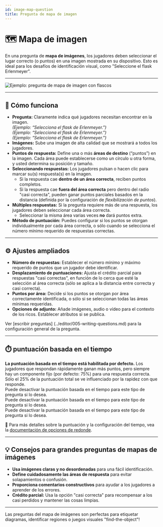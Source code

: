 ```yaml
---
id: image-map-question
title: Pregunta de mapa de imagen
---
```


# 🗺️ Mapa de imagen

En una pregunta de **mapa de imágenes**, los jugadores deben seleccionar el lugar correcto (o puntos) en una imagen mostrada en su dispositivo. Esto es ideal para los desafíos de identificación visual, como "Seleccione el flask Erlenmeyer".

---

![Ejemplo: pregunta de mapa de imagen con flascos](/images/question-modes/image-map/image-map-example.png)

---

## 📝 Cómo funciona

- **Pregunta:** Claramente indica qué jugadores necesitan encontrar en la imagen.\
  _(Ejemplo: “Selecciona el flask de Erlenmeyer.”)_\
  _(Ejemplo: “Selecciona el flask de Erlenmeyer.”)_\
  _(Ejemplo: “Selecciona el flask de Erlenmeyer.”)_
- **Imágenes:** Sube una imagen de alta calidad que se mostrará a todos los jugadores.
- **Puntos de respuesta:** Define una o más **áreas de destino** (“puntos”) en la imagen. Cada área puede establecerse como un círculo u otra forma, y usted determina su posición y tamaño.
- **Seleccionando respuestas:** Los jugadores pulsan o hacen clic para marcar su(s) respuesta(s) en la imagen.
  - Si la respuesta cae **dentro de un área correcta**, reciben puntos completos.
  - Si la respuesta cae **fuera del área correcta** pero dentro del radio "casi correcta", pueden ganar puntos parciales basados en la distancia (definida por la configuración de _flexibilización de puntos_).
- **Múltiples respuestas:** Si la pregunta requiere más de una respuesta, los jugadores deben seleccionar cada área correcta.
  - Seleccionar la misma área varias veces **no** dará puntos extra.
- **Método de puntuación:** Puedes configurar si los puntos se otorgan individualmente por cada área correcta, o sólo cuando se selecciona el número mínimo requerido de respuestas correctas.

---

## ⚙️ Ajustes ampliados

- **Número de respuestas:** Establecer el número mínimo y máximo requerido de puntos que un jugador debe identificar.
- **Desplazamiento de puntuaciones:** Ajusta el crédito parcial para respuestas "casi correctas", en función de lo cerca que esté la selección al área correcta (sólo se aplica a la distancia entre correcta y casi correcta).
- **Puntos por área:** Decide si los puntos se otorgan por área correctamente identificada, o sólo si se seleccionan todas las áreas mínimas requeridas.
- **Opciones de adjunto:** Añade imágenes, audio o vídeo para el contexto de los ricos. Establecer atributos si se publica.

Ver [escribir preguntas] (../editor/005-writing-questions.md) para la configuración general de la pregunta.

---

## ⏱️ puntuación basada en el tiempo

**La puntuación basada en el tiempo está habilitada por defecto.** Los jugadores que respondan rápidamente ganan más puntos, pero siempre hay un componente fijo (por defecto: 75%) para una respuesta correcta. Sólo el 25% de la puntuación total se ve influenciado por la rapidez con que responde.\
Puede desactivar la puntuación basada en el tiempo para este tipo de pregunta si lo desea.\
Puede desactivar la puntuación basada en el tiempo para este tipo de pregunta si lo desea.\
Puede desactivar la puntuación basada en el tiempo para este tipo de pregunta si lo desea.

📘 Para más detalles sobre la puntuación y la configuración del tiempo, vea la [documentación de opciones de redonde](../editor/008-round-options.md#scoring).

---

## 💡 Consejos para grandes preguntas de mapas de imágenes

- **Usa imágenes claras y no desordenadas** para una fácil identificación.
- **Define cuidadosamente las áreas de respuesta** para evitar solapamientos o confusión.
- **Proporciona comentarios constructivos** para ayudar a los jugadores a aprender de los errores.
- **Crédito parcial:** Usa la opción "casi correcta" para recompensar a los casi perdidos y mantener las cosas limpias.

---

Las preguntas del mapa de imágenes son perfectas para etiquetar diagramas, identificar regiones o juegos visuales "find-the-object"!

